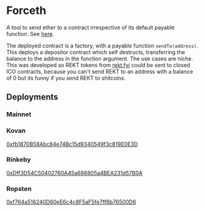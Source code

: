 # Forceth

A tool to send ether to a contract irrespective of its default payable function. See [here](https://consensys.github.io/smart-contract-best-practices/known_attacks/#forcibly-sending-ether-to-a-contract).

The deployed contract is a factory, with a payable function `sendTo(address)`. This deploys a depositor contract which self destructs, transferring the balance to the address in the function argument. The use cases are niche. This was developed so REKT tokens from [rekt.fyi](https://rekt.fyi) could be sent to closed ICO contracts, because you can't send REKT to an address with a balance of 0 but its funny if you send REKT to shitcoins.

## Deployments

### Mainnet

### Kovan
[0xfb1870B58Abc84e74Bc15d9340549f3c819E0E3D](https://kovan.etherscan.io/address/0xfb1870B58Abc84e74Bc15d9340549f3c819E0E3D)

### Rinkeby
[0xDff3D54C50402760A45a686805a4BEA231d57B0A](https://rinkeby.etherscan.io/address/0xDff3D54C50402760A45a686805a4BEA231d57B0A)

### Ropsten
[0xf764a516240D60eE6c4c8F5aF5fe7ff6b76500D6](https://ropsten.etherscan.io/address/0xf764a516240D60eE6c4c8F5aF5fe7ff6b76500D6)
